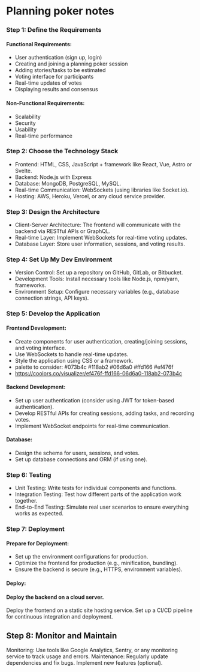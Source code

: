 # Planning poker notes

### Step 1: Define the Requirements

#### Functional Requirements:

- User authentication (sign up, login)
- Creating and joining a planning poker session
- Adding stories/tasks to be estimated
- Voting interface for participants
- Real-time updates of votes
- Displaying results and consensus

#### Non-Functional Requirements:

- Scalability
- Security
- Usability
- Real-time performance

### Step 2: Choose the Technology Stack

- Frontend: HTML, CSS, JavaScript + framework like React, Vue, Astro or Svelte.
- Backend: Node.js with Express
- Database: MongoDB, PostgreSQL, MySQL.
- Real-time Communication: WebSockets (using libraries like Socket.io).
- Hosting: AWS, Heroku, Vercel, or any cloud service provider.

### Step 3: Design the Architecture

- Client-Server Architecture: The frontend will communicate with the backend via RESTful APIs or GraphQL.
- Real-time Layer: Implement WebSockets for real-time voting updates.
- Database Layer: Store user information, sessions, and voting results.

### Step 4: Set Up My Dev Environment

- Version Control: Set up a repository on GitHub, GitLab, or Bitbucket.
- Development Tools: Install necessary tools like Node.js, npm/yarn, frameworks.
- Environment Setup: Configure necessary variables (e.g., database connection strings, API keys).

### Step 5: Develop the Application

#### Frontend Development:

- Create components for user authentication, creating/joining sessions, and voting interface.
- Use WebSockets to handle real-time updates.
- Style the application using CSS or a framework.
- palette to consider: #073b4c #118ab2 #06d6a0 #ffd166 #ef476f
- https://coolors.co/visualizer/ef476f-ffd166-06d6a0-118ab2-073b4c

#### Backend Development:

- Set up user authentication (consider using JWT for token-based authentication).
- Develop RESTful APIs for creating sessions, adding tasks, and recording votes.
- Implement WebSocket endpoints for real-time communication.

#### Database:

- Design the schema for users, sessions, and votes.
- Set up database connections and ORM (if using one).

### Step 6: Testing

- Unit Testing: Write tests for individual components and functions.
- Integration Testing: Test how different parts of the application work together.
- End-to-End Testing: Simulate real user scenarios to ensure everything works as expected.

### Step 7: Deployment

#### Prepare for Deployment:

- Set up the environment configurations for production.
- Optimize the frontend for production (e.g., minification, bundling).
- Ensure the backend is secure (e.g., HTTPS, environment variables).

#### Deploy:

#### Deploy the backend on a cloud server.

Deploy the frontend on a static site hosting service.
Set up a CI/CD pipeline for continuous integration and deployment.

## Step 8: Monitor and Maintain

Monitoring: Use tools like Google Analytics, Sentry, or any monitoring service to track usage and errors.
Maintenance: Regularly update dependencies and fix bugs. Implement new features (optional).
